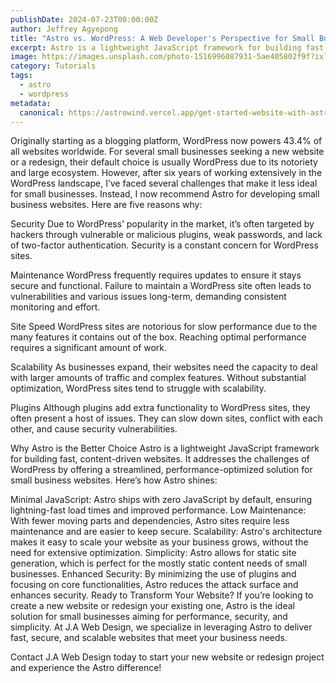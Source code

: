 ```yaml
---
publishDate: 2024-07-23T00:00:00Z
author: Jeffrey Agyepong
title: "Astro vs. WordPress: A Web Developer's Perspective for Small Businesses"
excerpt: Astro is a lightweight JavaScript framework for building fast, content-driven websites. It addresses the challenges of WordPress by offering a streamlined, performance-optimized solution for small business websites.
image: https://images.unsplash.com/photo-1516996087931-5ae405802f9f?ixlib=rb-4.0.3&ixid=M3wxMjA3fDB8MHxwaG90by1wYWdlfHx8fGVufDB8fHx8fA%3D%3D&auto=format&fit=crop&w=2070&q=80
category: Tutorials
tags:
  - astro
  - wordpress
metadata:
  canonical: https://astrowind.vercel.app/get-started-website-with-astro-tailwind-css
---
```


Originally starting as a blogging platform, WordPress now powers 43.4% of all websites worldwide. For several small businesses seeking a new website or a redesign, their default choice is usually WordPress due to its notoriety and large ecosystem. However, after six years of working extensively in the WordPress landscape, I’ve faced several challenges that make it less ideal for small businesses. Instead, I now recommend Astro for developing small business websites. Here are five reasons why:

Security
Due to WordPress’ popularity in the market, it’s often targeted by hackers through vulnerable or malicious plugins, weak passwords, and lack of two-factor authentication. Security is a constant concern for WordPress sites.

Maintenance
WordPress frequently requires updates to ensure it stays secure and functional. Failure to maintain a WordPress site often leads to vulnerabilities and various issues long-term, demanding consistent monitoring and effort.

Site Speed
WordPress sites are notorious for slow performance due to the many features it contains out of the box. Reaching optimal performance requires a significant amount of work.

Scalability
As businesses expand, their websites need the capacity to deal with larger amounts of traffic and complex features. Without substantial optimization, WordPress sites tend to struggle with scalability.

Plugins
Although plugins add extra functionality to WordPress sites, they often present a host of issues. They can slow down sites, conflict with each other, and cause security vulnerabilities.

Why Astro is the Better Choice
Astro is a lightweight JavaScript framework for building fast, content-driven websites. It addresses the challenges of WordPress by offering a streamlined, performance-optimized solution for small business websites. Here’s how Astro shines:

Minimal JavaScript: Astro ships with zero JavaScript by default, ensuring lightning-fast load times and improved performance.
Low Maintenance: With fewer moving parts and dependencies, Astro sites require less maintenance and are easier to keep secure.
Scalability: Astro's architecture makes it easy to scale your website as your business grows, without the need for extensive optimization.
Simplicity: Astro allows for static site generation, which is perfect for the mostly static content needs of small businesses.
Enhanced Security: By minimizing the use of plugins and focusing on core functionalities, Astro reduces the attack surface and enhances security.
Ready to Transform Your Website?
If you’re looking to create a new website or redesign your existing one, Astro is the ideal solution for small businesses aiming for performance, security, and simplicity. At J.A Web Design, we specialize in leveraging Astro to deliver fast, secure, and scalable websites that meet your business needs.

Contact J.A Web Design today to start your new website or redesign project and experience the Astro difference!
